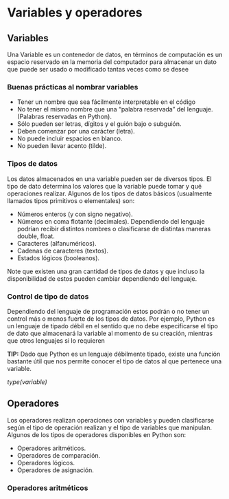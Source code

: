 # Variables y operadores

## Variables
Una Variable es un contenedor de datos, en términos de computación es un espacio reservado en la memoria del computador para almacenar un dato que puede ser usado o modificado tantas veces como se desee

### Buenas prácticas al nombrar variables
- Tener un nombre que sea fácilmente interpretable en el código
- No tener el mismo nombre que una “palabra reservada” del lenguaje. (Palabras reservadas en Python).
- Sólo pueden ser letras, dígitos y el guión bajo o subguión.
- Deben comenzar por una carácter (letra).
- No puede incluir espacios en blanco.
- No pueden llevar acento (tilde).

### Tipos de datos
Los datos almacenados en una variable pueden ser de diversos tipos. El tipo de dato determina los valores que la variable puede tomar y qué operaciones realizar. Algunos de los tipos de datos básicos (usualmente llamados tipos primitivos o elementales) son:

- Números enteros (y con signo negativo).
- Números en coma flotante (decimales). Dependiendo del lenguaje podrían recibir distintos nombres o clasificarse de distintas maneras double, float.
- Caracteres (alfanuméricos).
- Cadenas de caracteres (textos).
- Estados lógicos (booleanos).

Note que existen una gran cantidad de tipos de datos y que incluso la disponibilidad de estos pueden cambiar dependiendo del lenguaje.

### Control de tipo de datos
Dependiendo del lenguaje de programación estos podrán o no tener un control más o menos fuerte de los tipos de datos. Por ejemplo, Python es un lenguaje de tipado débil en el sentido que no debe especificarse el tipo de dato que almacenará la variable al momento de su creación, mientras que otros lenguajes si lo requieren

**TIP:** Dado que Python es un lenguaje débilmente tipado, existe una función bastante útil que nos permite conocer el tipo de datos al que pertenece una variable.

*type(variable)*

## Operadores
Los operadores realizan operaciones con variables y pueden clasificarse según el tipo de operación realizan y el tipo de variables que manipulan. Algunos de los tipos de operadores disponibles en Python son:

- Operadores aritméticos.
- Operadores de comparación.
- Operadores lógicos.
- Operadores de asignación.

### Operadores aritméticos
